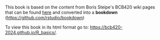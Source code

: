 This book is based on the content from Boris Steipe's BCB420 wiki pages that can be found [here](http://steipe.biochemistry.utoronto.ca/abc/index.php/Computational_Systems_Biology_Main_Page) and converted into a **bookdown** (https://github.com/rstudio/bookdown)

To view this book in its html format go to:   https://bcb420-2024.github.io/R_basics/.
